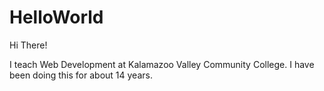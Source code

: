 # HelloWorld
Hi There!

I teach Web Development at Kalamazoo Valley Community College.
I have been doing this for about 14 years.
